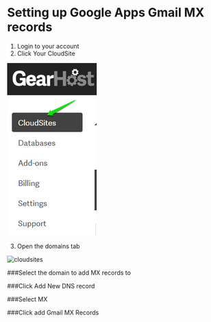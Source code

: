 Setting up Google Apps Gmail MX records
====

 1. Login to your account
 2. Click Your CloudSite

 ![cloudsites][menu-cloudsites]


 3. Open the domains tab

 ![cloudsites][menu-cloudsites2]

###Select the domain to add MX records to

###Click Add New DNS record

###Select MX

###Click add Gmail MX Records


[Login Link]:https://my.gearhost.com/Account/Login

[menu-cloudsites]: ./images/menu-cloudsites.png
[menu-cloudsites2]: https://github.com/GearHost/docs/images/menu-cloudsites.png
